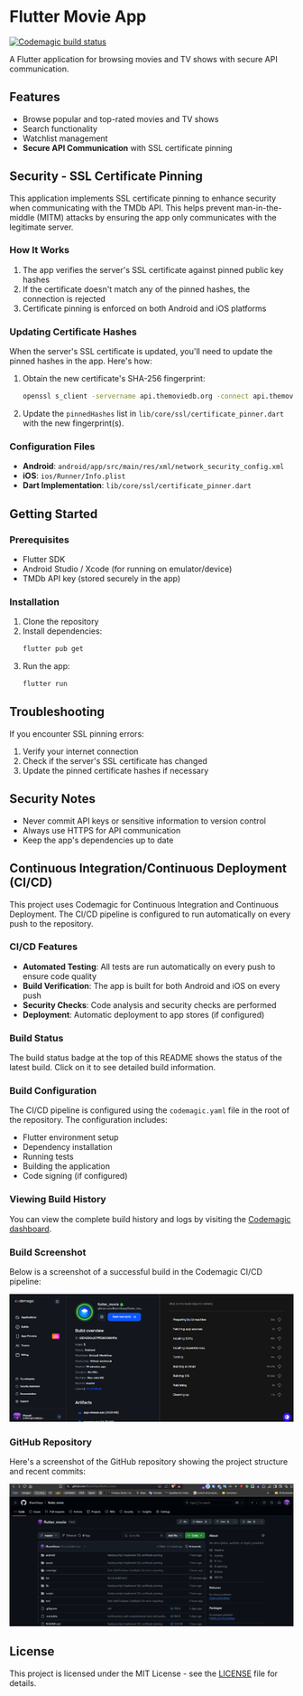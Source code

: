 # Flutter Movie App

[![Codemagic build status](https://api.codemagic.io/apps/6853fc0de989936f7590836c/6853fc0de989936f7590836b/status_badge.svg)](https://codemagic.io/app/6853fc0de989936f7590836c/6853fc0de989936f7590836b/latest_build)

A Flutter application for browsing movies and TV shows with secure API communication.

## Features

- Browse popular and top-rated movies and TV shows
- Search functionality
- Watchlist management
- **Secure API Communication** with SSL certificate pinning

## Security - SSL Certificate Pinning

This application implements SSL certificate pinning to enhance security when communicating with the TMDb API. This helps prevent man-in-the-middle (MITM) attacks by ensuring the app only communicates with the legitimate server.

### How It Works

1. The app verifies the server's SSL certificate against pinned public key hashes
2. If the certificate doesn't match any of the pinned hashes, the connection is rejected
3. Certificate pinning is enforced on both Android and iOS platforms

### Updating Certificate Hashes

When the server's SSL certificate is updated, you'll need to update the pinned hashes in the app. Here's how:

1. Obtain the new certificate's SHA-256 fingerprint:
   ```bash
   openssl s_client -servername api.themoviedb.org -connect api.themoviedb.org:443 < /dev/null 2>/dev/null | openssl x509 -noout -fingerprint -sha256
   ```

2. Update the `pinnedHashes` list in `lib/core/ssl/certificate_pinner.dart` with the new fingerprint(s).

### Configuration Files

- **Android**: `android/app/src/main/res/xml/network_security_config.xml`
- **iOS**: `ios/Runner/Info.plist`
- **Dart Implementation**: `lib/core/ssl/certificate_pinner.dart`

## Getting Started

### Prerequisites

- Flutter SDK
- Android Studio / Xcode (for running on emulator/device)
- TMDb API key (stored securely in the app)

### Installation

1. Clone the repository
2. Install dependencies:
   ```bash
   flutter pub get
   ```
3. Run the app:
   ```bash
   flutter run
   ```

## Troubleshooting

If you encounter SSL pinning errors:
1. Verify your internet connection
2. Check if the server's SSL certificate has changed
3. Update the pinned certificate hashes if necessary

## Security Notes

- Never commit API keys or sensitive information to version control
- Always use HTTPS for API communication
- Keep the app's dependencies up to date

## Continuous Integration/Continuous Deployment (CI/CD)

This project uses Codemagic for Continuous Integration and Continuous Deployment. The CI/CD pipeline is configured to run automatically on every push to the repository.

### CI/CD Features

- **Automated Testing**: All tests are run automatically on every push to ensure code quality
- **Build Verification**: The app is built for both Android and iOS on every push
- **Security Checks**: Code analysis and security checks are performed
- **Deployment**: Automatic deployment to app stores (if configured)

### Build Status

The build status badge at the top of this README shows the status of the latest build. Click on it to see detailed build information.

### Build Configuration

The CI/CD pipeline is configured using the `codemagic.yaml` file in the root of the repository. The configuration includes:

- Flutter environment setup
- Dependency installation
- Running tests
- Building the application
- Code signing (if configured)

### Viewing Build History

You can view the complete build history and logs by visiting the [Codemagic dashboard](https://codemagic.io/apps/6672e1c6f8b3c8b3e4e3e1d6/6854290c207ff53600801f3c/builds).

### Build Screenshot

Below is a screenshot of a successful build in the Codemagic CI/CD pipeline:

![Codemagic Build Screenshot](assets/image/codemagic-build.png)

### GitHub Repository

Here's a screenshot of the GitHub repository showing the project structure and recent commits:

![GitHub Repository Screenshot](assets/image/github-repo.png)

## License

This project is licensed under the MIT License - see the [LICENSE](LICENSE) file for details.
